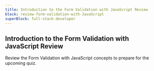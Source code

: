 ```yaml
---
title: Introduction to the Form Validation with JavaScript Review
block: review-form-validation-with-JavaScript
superBlock: full-stack-developer
---
```


## Introduction to the Form Validation with JavaScript Review

Review the Form Validation with JavaScript concepts to prepare for the upcoming quiz.
